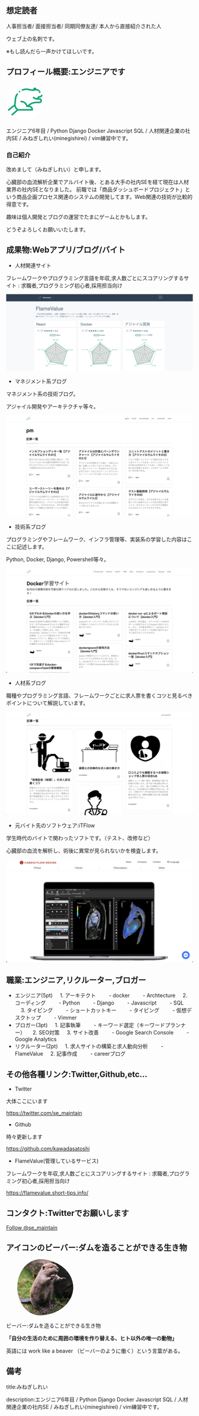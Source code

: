 ## 想定読者

人事担当者/ 面接担当者/ 同期同僚友達/ 本人から直接紹介された人

ウェブ上の名刺です。

※もし読んだら一声かけてほしいです。


## プロフィール概要:エンジニアです

<img style="width: 20%; border-radius: 50%;" src="https://github.com/kawadasatoshi/minegishirei/blob/main/img/beaver.png?raw=true">

エンジニア6年目 / Python Django Docker Javascript SQL / 人材関連企業の社内SE / みねぎしれい(minegishirei) / vim練習中です。

### 自己紹介

改めまして（みねぎしれい）と申します。

心臓部の血流解析企業でアルバイト後、とある大手の社内SEを経て現在は人材業界の社内SEとなりました。
前職では「商品ダッシュボードプロジェクト」という商品企画プロセス関連のシステムの開発してます。Web関連の技術が比較的得意です。

趣味は個人開発とブログの運営でたまにゲームとかもします。

どうぞよろしくお願いいたします。


## 成果物:Webアプリ/ブログ/バイト

- 人材関連サイト

フレームワークやプログラミング言語を年収,求人数ごとにスコアリングするサイト : 求職者,プログラミング初心者,採用担当向け

<a href="https://flamevalue.short-tips.info/">
<img src="https://github.com/kawadasatoshi/minegishirei/blob/main/flamevalue/flamevalue.png?raw=true">
</a>

<br>

- マネジメント系ブログ

マネジメント系の技術ブログ。

アジャイル開発やアーキテクチャ等々。

<a href="https://pm.short-tips.info/">
<img src="https://github.com/kawadasatoshi/minegishirei/blob/main/pm/pm.png?raw=true">
</a>

<br>

- 技術系ブログ

プログラミングやフレームワーク、インフラ管理等、実装系の学習した内容はここに記述します。

Python, Docker, Django, Powershell等々。

<a href="https://techblog.short-tips.info/">
<img src="https://github.com/kawadasatoshi/minegishirei/blob/main/techblog/techblog.png?raw=true">
</a>

<br>


- 人材系ブログ

職種やプログラミング言語、フレームワークごとに求人票を書くコツと見るべきポイントについて解説しています。

<a href="https://career.short-tips.info/">
<img src="https://github.com/kawadasatoshi/minegishirei/blob/main/career/career.png?raw=true">
</a>

<br>

- 元バイト先のソフトウェア:iTFlow

学生時代のバイトで関わったソフトです。（テスト、改修など）

心臓部の血流を解析し、術後に異常が見られないかを検査します。

<a href="https://cfd.life/en/itflow/">
<img src="https://github.com/kawadasatoshi/minegishirei/blob/main/iTFlow/iTFlow.png?raw=true">
</a>

<br>


## 職業:エンジニア,リクルーター,ブロガー


- エンジニア(5pt)
    1. アーキテクト
        - docker
        - Archtecture
    2. コーディング
        - Python
        - Django
        - Javascript
        - SQL
    3. タイピング
        - ショートカットキー
        - タイピング
        - 仮想デスクトップ
        - Vimmer
- ブロガー(3pt)
    1. 記事執筆
        - キーワード選定（キーワードプランナー）
    2. SEO対策
    3. サイト改善
        - Google Search Console
        - Google Analytics
- リクルーター(2pt)
    1. 求人サイトの構築と求人動向分析
        - FlameValue 
    2. 記事作成
        - careerブログ

## その他各種リンク:Twitter,Github,etc...

- Twitter

大体ここにいます

https://twitter.com/se_maintain


- Github

時々更新します

https://github.com/kawadasatoshi


- FlameValue(管理しているサービス)

フレームワークを年収,求人数ごとにスコアリングするサイト : 求職者,プログラミング初心者,採用担当向け

https://flamevalue.short-tips.info/


## コンタクト:Twitterでお願いします

<a href="https://twitter.com/se_maintain?ref_src=twsrc%5Etfw" class="twitter-follow-button" data-show-count="false">Follow @se_maintain</a><script async src="https://platform.twitter.com/widgets.js" charset="utf-8"></script>


## アイコンのビーバー:ダムを造ることができる生き物


<img style="width: 30%; border-radius: 50%; padding-left: 30px;" src="https://github.com/kawadasatoshi/minegishirei/blob/main/img/beaver_picture.png?raw=true">


ビーバー:ダムを造ることができる生き物

**「自分の生活のために周囲の環境を作り替える、ヒト以外の唯一の動物」**

英語には work like a beaver （ビーバーのように働く）という言葉がある。


## 備考

title:みねぎしれい

description:エンジニア6年目 / Python Django Docker Javascript SQL / 人材関連企業の社内SE / みねぎしれい(minegishirei) / vim練習中です。